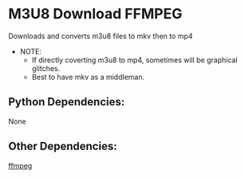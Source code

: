 # M3U8 Download FFMPEG

Downloads and converts m3u8 files to mkv then to mp4  
* NOTE:
    - If directly coverting m3u8 to mp4, sometimes will be graphical glitches. 
    - Best to have mkv as a middleman.  

## Python Dependencies: 
None

## Other Dependencies: 
[ffmpeg](https://www.ffmpeg.org/)
    